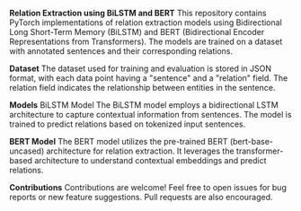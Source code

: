 **Relation Extraction using BiLSTM and BERT**
This repository contains PyTorch implementations of relation extraction models using Bidirectional Long Short-Term Memory (BiLSTM) and BERT (Bidirectional Encoder Representations from Transformers). The models are trained on a dataset with annotated sentences and their corresponding relations.

**Dataset**
The dataset used for training and evaluation is stored in JSON format, with each data point having a "sentence" and a "relation" field. The relation field indicates the relationship between entities in the sentence.

**Models**
BiLSTM Model
The BiLSTM model employs a bidirectional LSTM architecture to capture contextual information from sentences. The model is trained to predict relations based on tokenized input sentences.

**BERT Model**
The BERT model utilizes the pre-trained BERT (bert-base-uncased) architecture for relation extraction. It leverages the transformer-based architecture to understand contextual embeddings and predict relations.

**Contributions**
Contributions are welcome! Feel free to open issues for bug reports or new feature suggestions. Pull requests are also encouraged.
